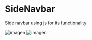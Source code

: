 # SideNavbar

Side navbar using js for its functionality

![imagen](https://user-images.githubusercontent.com/97565183/149197114-4bdd17e2-c2a0-41b7-ae3f-de40b0fa63a6.png) ![imagen](https://user-images.githubusercontent.com/97565183/149197044-73a2defd-39bf-4988-b25b-15112c3e6df8.png)

























